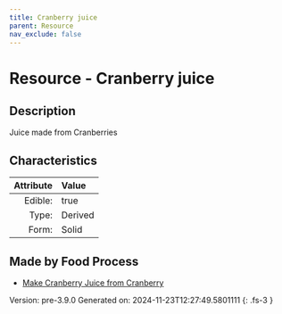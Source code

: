 ```yaml
---
title: Cranberry juice
parent: Resource
nav_exclude: false
---
```

# Resource - Cranberry juice

## Description
Juice made from Cranberries

## Characteristics

| Attribute      | Value |
|--------:|:------|
|Edible:|true|
|Type:|Derived|
|Form:|Solid|
 



## Made by Food Process

- [Make Cranberry Juice from Cranberry](../food/make-cranberry-juice-from-cranberry.html)

    

Version: pre-3.9.0 Generated on: 2024-11-23T12:27:49.5801111
{: .fs-3 }
